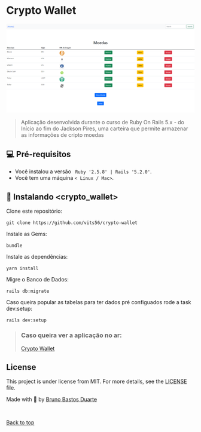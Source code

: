 # Crypto Wallet

<img src="home.png" alt="exemplo imagem">

> Aplicação desenvolvida durante o curso de Ruby On Rails 5.x - do Início ao fim do Jackson Pires, uma carteira que permite armazenar as informações de cripto moedas

## 💻 Pré-requisitos

* Você instalou a versão  ` Ruby '2.5.8' | Rails '5.2.0'`. 
* Você tem uma máquina `< Linux / Mac>`.

## 🚀 Instalando <crypto_wallet>

Clone este repositório:
```
git clone https://github.com/vits56/crypto-wallet
```

Instale as Gems:
```
bundle
```

Instale  as dependências:
```
yarn install
```

Migre o Banco de Dados:
```
rails db:migrate
```
Caso queira popular as tabelas para ter dados pré configuados rode a task dev:setup:
```
rails dev:setup
```

> ### Caso queira ver a aplicação no ar:
> [Crypto Wallet](https://safe-citadel-94270.herokuapp.com/)


## License

This project is under license from MIT. For more details, see the [LICENSE](LICENSE) file.

Made with 💜 by <a href="https://github.com/vits56" target="_blank">Bruno Bastos Duarte</a>

&#xa0;

<a href="#top">Back to top</a>